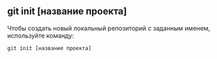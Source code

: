 ## **git init [название проекта]**

Чтобы создать новый локальный репозиторий с заданным именем, используйте команду:

```
git init [название проекта]
```